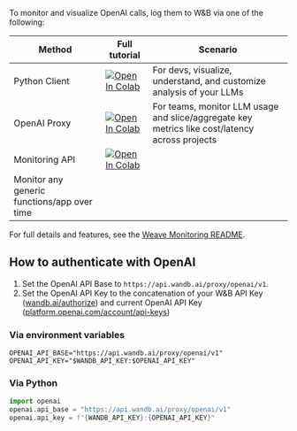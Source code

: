 To monitor and visualize OpenAI calls, log them to W&B via one of the following:

| Method | Full tutorial | Scenario | 
|--------|----------|---------------|
| Python Client |[![Open In Colab](https://colab.research.google.com/assets/colab-badge.svg)](https://github.com/wandb/weave/blob/master/examples/monitoring/openai_client_quickstart.ipynb)| For devs, visualize, understand, and customize analysis of your LLMs | 
| OpenAI Proxy | [![Open In Colab](https://colab.research.google.com/assets/colab-badge.svg)](https://github.com/wandb/weave/blob/master/examples/monitoring/openai_proxy_quickstart.ipynb) | For teams, monitor  LLM usage and slice/aggregate key metrics like cost/latency across projects |
| Monitoring API |[![Open In Colab](https://colab.research.google.com/assets/colab-badge.svg)](https://github.com/wandb/weave/blob/master/examples/monitoring/weave_monitor_api.ipynb) |
Monitor any generic functions/app over time | 

For full details and features, see the [Weave Monitoring README](https://github.com/wandb/weave/tree/master/examples/monitoring).

## How to authenticate with OpenAI

1. Set the OpenAI API Base to `https://api.wandb.ai/proxy/openai/v1`.
2. Set the OpenAI API Key to the concatenation of your W&B API Key ([wandb.ai/authorize](https://wandb.ai/authorize)) and current OpenAI API Key ([platform.openai.com/account/api-keys](https://platform.openai.com/account/api-keys))

### Via environment variables

```shell
OPENAI_API_BASE="https://api.wandb.ai/proxy/openai/v1"
OPENAI_API_KEY="$WANDB_API_KEY:$OPENAI_API_KEY"
```

### Via Python

```python
import openai
openai.api_base = "https://api.wandb.ai/proxy/openai/v1"
openai.api_key = f"{WANDB_API_KEY}:{OPENAI_API_KEY}"
```
